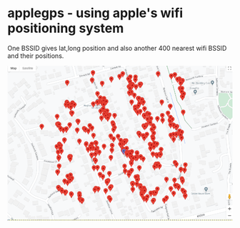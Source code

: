 # applegps - using apple's wifi positioning system 

One BSSID gives lat,long position and also another 400 nearest wifi BSSID and their positions.

![](image.png)
